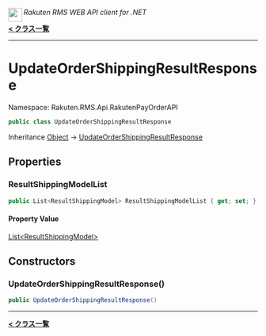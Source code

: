 <img align="left" style="height: 2em;" src="https://webservice.rakuten.co.jp/favicon.ico"><em>Rakuten RMS WEB API client for .NET</em>

[**< クラス一覧**](./)
- - -

# UpdateOrderShippingResultResponse

Namespace: Rakuten.RMS.Api.RakutenPayOrderAPI

```csharp
public class UpdateOrderShippingResultResponse
```

Inheritance [Object](https://docs.microsoft.com/en-us/dotnet/api/system.object) → [UpdateOrderShippingResultResponse](./rakuten.rms.api.rakutenpayorderapi.updateordershippingresultresponse)

## Properties

### <a id="properties-resultshippingmodellist"/>**ResultShippingModelList**

```csharp
public List<ResultShippingModel> ResultShippingModelList { get; set; }
```

#### Property Value

[List&lt;ResultShippingModel&gt;](https://docs.microsoft.com/en-us/dotnet/api/system.collections.generic.list-1)<br>

## Constructors

### <a id="constructors-.ctor"/>**UpdateOrderShippingResultResponse()**

```csharp
public UpdateOrderShippingResultResponse()
```


- - -
[**< クラス一覧**](./)
